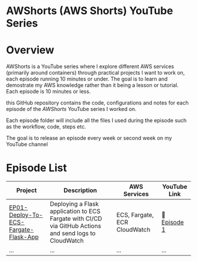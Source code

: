 # AWShorts (AWS Shorts) YouTube Series

# Overview
AWShorts is a YouTube series where I explore different AWS services (primarily around containers) through practical projects I want to work on, each episode running 10 minutes or under. The goal is to learn and demostrate my AWS knowledge rather than it being a lesson or tutorial. Each episode is 10 minutes or less.

this GitHub repository contains the code, configurations and notes for each episode of the *AWShorts* YouTube series I worked on.  

Each episode folder will include all the files I used during the episode such as the workflow, code, steps etc. 

The goal is to release an episode every week or second week on my YouTube channel 

# Episode List 

| Project | Description | AWS Services | YouTube Link |
|--------|-------------|---------------|--------------|
| [EP01-Deploy-To-ECS-Fargate-Flask-App](./EP01-Deploy-To-ECS-Fargate-Flask-App/) | Deploying a Flask application to ECS Fargate with CI/CD via GitHub Actions and send logs to CloudWatch | ECS, Fargate, ECR CloudWatch | 🔗 [Episode 1](https://youtu.be/wRly0unb2jQ?si=qTJIL82BN_SPOG2Q) |
| ... | ... | ... | ... |








